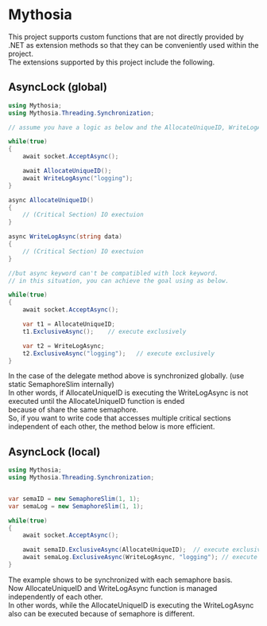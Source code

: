 # Mythosia
This project supports custom functions that are not directly provided by .NET as extension methods so that they can be conveniently used within the project. <br/>
The extensions supported by this project include the following. <br/>


## AsyncLock (global)
```c#
using Mythosia;
using Mythosia.Threading.Synchronization;

// assume you have a logic as below and the AllocateUniqueID, WriteLogAsync function have to be executed exclusively.

while(true)
{
	await socket.AcceptAsync();

	await AllocateUniqueID();
	await WriteLogAsync("logging");
}

async AllocateUniqueID()
{
	// (Critical Section) IO exectuion
}

async WriteLogAsync(string data)
{
	// (Critical Section) IO exectuion
}

//but async keyword can't be compatibled with lock keyword.
// in this situation, you can achieve the goal using as below.

while(true)
{
	await socket.AcceptAsync();

	var t1 = AllocateUniqueID;
	t1.ExclusiveAsync();	// execute exclusively

	var t2 = WriteLogAsync;
	t2.ExclusiveAsync("logging");	// execute exclusively
}


```


In the case of the delegate method above is synchronized globally. (use static SemaphoreSlim internally) <br/>
In other words, if AllocateUniqueID is executing the WriteLogAsync is not executed until the AllocateUniqueID function is ended <br/>
because of share the same semaphore.<br/>
So, if you want to write code that accesses multiple critical sections independent of each other, the method below is more efficient.


## AsyncLock (local)
```c#
using Mythosia;
using Mythosia.Threading.Synchronization;


var semaID = new SemaphoreSlim(1, 1);
var semaLog = new SemaphoreSlim(1, 1);

while(true)
{
	await socket.AcceptAsync();

	await semaID.ExclusiveAsync(AllocateUniqueID);	// execute exclusively
	await semaLog.ExclusiveAsync(WriteLogAsync, "logging");	// execute exclusively
}


```


The example shows to be synchronized with each semaphore basis. <br/>
Now AllocateUniqueID and WriteLogAsync function is managed independently of each other. <br/>
In other words, while the AllocateUniqueID is executing the WriteLogAsync also can be executed because of semaphore is different.
